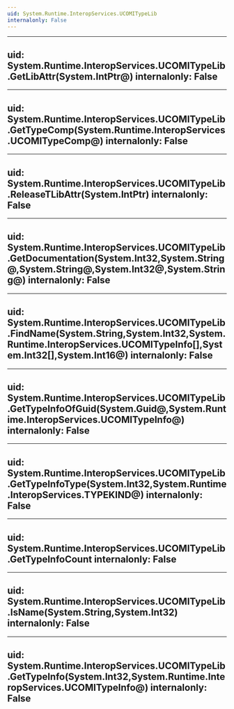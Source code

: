 ```yaml
---
uid: System.Runtime.InteropServices.UCOMITypeLib
internalonly: False
---
```


---
uid: System.Runtime.InteropServices.UCOMITypeLib.GetLibAttr(System.IntPtr@)
internalonly: False
---

---
uid: System.Runtime.InteropServices.UCOMITypeLib.GetTypeComp(System.Runtime.InteropServices.UCOMITypeComp@)
internalonly: False
---

---
uid: System.Runtime.InteropServices.UCOMITypeLib.ReleaseTLibAttr(System.IntPtr)
internalonly: False
---

---
uid: System.Runtime.InteropServices.UCOMITypeLib.GetDocumentation(System.Int32,System.String@,System.String@,System.Int32@,System.String@)
internalonly: False
---

---
uid: System.Runtime.InteropServices.UCOMITypeLib.FindName(System.String,System.Int32,System.Runtime.InteropServices.UCOMITypeInfo[],System.Int32[],System.Int16@)
internalonly: False
---

---
uid: System.Runtime.InteropServices.UCOMITypeLib.GetTypeInfoOfGuid(System.Guid@,System.Runtime.InteropServices.UCOMITypeInfo@)
internalonly: False
---

---
uid: System.Runtime.InteropServices.UCOMITypeLib.GetTypeInfoType(System.Int32,System.Runtime.InteropServices.TYPEKIND@)
internalonly: False
---

---
uid: System.Runtime.InteropServices.UCOMITypeLib.GetTypeInfoCount
internalonly: False
---

---
uid: System.Runtime.InteropServices.UCOMITypeLib.IsName(System.String,System.Int32)
internalonly: False
---

---
uid: System.Runtime.InteropServices.UCOMITypeLib.GetTypeInfo(System.Int32,System.Runtime.InteropServices.UCOMITypeInfo@)
internalonly: False
---
